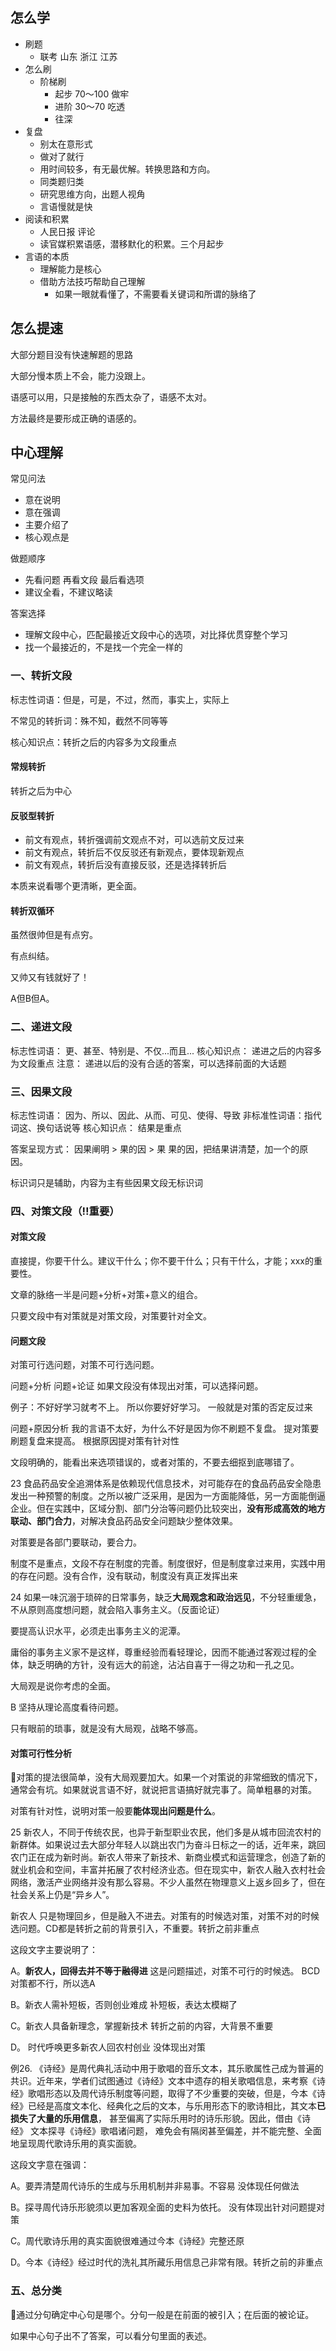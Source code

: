 ## 怎么学

- 刷题
  - 联考  山东 浙江 江苏
- 怎么刷
  - 阶梯刷
    - 起步 70～100 做牢
    - 进阶 30～70  吃透
    - 往深
- 复盘
  - 别太在意形式
  - 做对了就行
  - 用时间较多，有无最优解。转换思路和方向。
  - 同类题归类
  - 研究思维方向，出题人视角
  - 言语慢就是快
- 阅读和积累
  - 人民日报 评论
  - 读官媒积累语感，潜移默化的积累。三个月起步
- 言语的本质
  - 理解能力是核心
  - 借助方法技巧帮助自己理解
    - 如果一眼就看懂了，不需要看关键词和所谓的脉络了

## 怎么提速

大部分题目没有快速解题的思路

大部分慢本质上不会，能力没跟上。

语感可以用，只是接触的东西太杂了，语感不太对。

方法最终是要形成正确的语感的。







## 中心理解

常见问法

- 意在说明
- 意在强调
- 主要介绍了
- 核心观点是

做题顺序

- 先看问题 再看文段 最后看选项
- 建议全看，不建议略读

答案选择

- 理解文段中心，匹配最接近文段中心的选项，对比择优贯穿整个学习
- 找一个最接近的，不是找一个完全一样的

### 一、转折文段

标志性词语：但是，可是，不过，然而，事实上，实际上

不常见的转折词：殊不知，截然不同等等

核心知识点：转折之后的内容多为文段重点



#### 常规转折

转折之后为中心

#### 反驳型转折

- 前文有观点，转折强调前文观点不对，可以选前文反过来
- 前文有观点，转折后不仅反驳还有新观点，要体现新观点
- 前文有观点，转折后没有直接反驳，还是选择转折后



本质来说看哪个更清晰，更全面。

#### 转折双循环

虽然很帅但是有点穷。

有点纠结。

又帅又有钱就好了！

A但B但A。









### 二、递进文段
标志性词语： 更、甚至、特别是、不仅...而且...
核心知识点： 递进之后的内容多为文段重点
注意： 递进以后的没有合适的答案，可以选择前面的大话题



### 三、因果文段
标志性词语： 因为、所以、因此、从而、可见、使得、导致
非标准性词语：指代词这、换句话说等
核心知识点： 结果是重点

答案呈现方式： 因果阐明 > 果的因 > 果
果的因，把结果讲清楚，加一个的原因。

标识词只是辅助，内容为主有些因果文段无标识词

### 四、对策文段（‼️重要）







#### 对策文段

直接提，你要干什么。建议干什么；你不要干什么；只有干什么，才能；xxx的重要性。

文章的脉络一半是问题+分析+对策+意义的组合。

只要文段中有对策就是对策文段，对策要针对全文。



#### 问题文段

对策可行选问题，对策不可行选问题。

问题+分析
问题+论证
如果文段没有体现出对策，可以选择问题。

例子：不好好学习就考不上。
所以你要好好学习。
一般就是对策的否定反过来

问题+原因分析
我的言语不太好，为什么不好是因为你不刷题不复盘。
提对策要刷题复盘来提高。
根据原因提对策有针对性

文段明确的，能看出来选项错误的，或者对策的，不要去细抠到底哪错了。



23 食品药品安全追溯体系是依赖现代信息技术，对可能存在的食品药品安全隐患发出一种预警的制度。之所以被广泛采用，是因为一方面能降低，另一方面能倒逼企业。但在实践中，区域分割、部门分治等问题仍比较突出，**没有形成高效的地方联动、部门合力**，对解决食品药品安全问题缺少整体效果。

对策要是各部门要联动，要合力。

制度不是重点，文段不存在制度的完善。制度很好，但是制度拿过来用，实践中用的存在问题。没有合作，没有联动，制度没有真正发挥出来



24 如果一味沉溺于琐碎的日常事务，缺乏**大局观念和政治远见**，不分轻重缓急，不从原则高度想问题，就会陷入事务主义。（反面论证）

要提高认识水平，必须走出事务主义的泥潭。

庸俗的事务主义家不是这样，尊重经验而看轻理论，因而不能通过客观过程的全体，缺乏明确的方针，没有远大的前途，沾沾自喜于一得之功和一孔之见。

大局观是说你考虑的全面。

B 坚持从理论高度看待问题。

只有眼前的琐事，就是没有大局观，战略不够高。



#### 对策可行性分析

🍉对策的提法很简单，没有大局观要加大。如果一个对策说的非常细致的情况下，通常会有坑。如果就说言语不好，就说把言语搞好就完事了。简单粗暴的对策。

对策有针对性，说明对策一般要**能体现出问题是什么**。

25  新农人，不同于传统农民，也异于新型职业农民，他们多是从城市回流农村的新群体。如果说过去大部分年轻人以跳出农门为奋斗日标之一的话，近年来，跳回农门正在成为新时尚。新农人带来了新技术、新商业模式和运营理念，创造了新的就业机会和空间，丰富并拓展了农村经济业态。但在现实中，新农人融入衣村社会网络，激活产业网络并没有那么容易。不少人虽然在物理意义上返乡回乡了，但在社会关系上仍是“异乡人”。

新农人 只是物理回乡，但是融入不进去。对策有的时候选对策，对策不对的时候选问题。CD都是转折之前的背景引入，不重要。转折之前非重点

这段文字主要说明了：

A。**新农人，回得去并不等于融得进**  这是问题描述，对策不可行的时候选。 BCD对策都不行，所以选A

B。新衣人需补短板，否则创业难成 补短板，表达太模糊了

C。新衣人具备新理念，掌握新技术  转折之前的内容，大背景不重要

D。 时代呼唤更多新农人回农村创业 没体现出对策

例26. 《诗经》是周代典礼活动中用于歌唱的音乐文本，其乐歌属性己成为普遍的共识。近年来，学者们试图通过《诗经》文本中遗存的相关歌唱信息，来考察《诗经》歌唱形态以及周代诗乐制度等问题，取得了不少重要的突破，但是，今本《诗经》已经是高度文本化、经典化之后的文本，与乐用形态下的歌诗相比，其文本**已损失了大量的乐用信息**， 甚至偏离了实际乐用时的诗乐形貌。因此，借由《诗经》 文本探寻《诗经》歌唱诸问题， 难免会有隔闵甚至偏差，并不能完整、全面地呈现周代歌诗乐用的真实面貌。

这段文字意在强调：

A。要弄清楚周代诗乐的生成与乐用机制并非易事。不容易 没体现任何做法

B。探寻周代诗乐形貌须以更加客观全面的史料为依托。 没有体现出针对问题提对策

C。周代歌诗乐用的真实面貌很难通过今本《诗经》完整还原

D。今本《诗经》经过时代的洗礼其所藏乐用信息己非常有限。转折之前的非重点

### 五、总分类

🍉通过分句确定中心句是哪个。分句一般是在前面的被引入；在后面的被论证。

如果中心句子出不了答案，可以看分句里面的表述。
